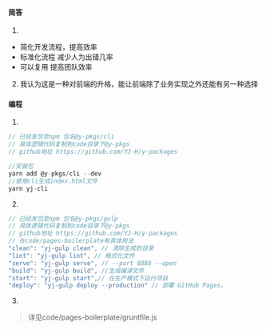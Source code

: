 #### 简答
1. 
 - 简化开发流程，提高效率
 - 标准化流程 减少人为出错几率
 - 可以复用 提高团队效率
2. 我认为这是一种对前端的升格，能让前端除了业务实现之外还能有另一种选择

#### 编程
1.
```javascript
// 已经发包至npm 包名@y-pkgs/cli
// 具体逻辑代码复制到code目录下@y-pkgs
// github地址 https://github.com/YJ-H/y-packages

//安装包
yarn add @y-pkgs/cli --dev
//使用cli生成index.html文件
yarn yj-cli 
```
2.
```javascript
// 已经发包至npm 包名@y-pkgs/gulp
// 具体逻辑代码复制到code目录下@y-pkgs
// github地址 https://github.com/YJ-H/y-packages
// 在code/pages-boilerplate有具体用法
"clean": "yj-gulp clean", // 清除生成的目录
"lint": "yj-gulp lint", // 格式化文件
"serve": "yj-gulp serve", // --port 8888 --open
"build": "yj-gulp build", //生成编译文件
"start": "yj-gulp start",// 在生产模式下运行项目
"deploy": "yj-gulp deploy --production" // 部署 GitHub Pages。
```
3.
> 详见code/pages-boilerplate/gruntfile.js